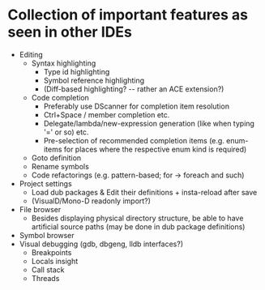 # Collection of important features as seen in other IDEs

* Editing
  * Syntax highlighting
    * Type id highlighting
    * Symbol reference highlighting
    * (Diff-based highlighting? -- rather an ACE extension?)
  * Code completion
    * Preferably use DScanner for completion item resolution
    * Ctrl+Space / member completion etc.
    * Delegate/lambda/new-expression generation (like when typing '=' or so) etc.
    * Pre-selection of recommended completion items (e.g. enum-items for places where the respective enum kind is required)
  * Goto definition
  * Rename symbols
  * Code refactorings (e.g. pattern-based; for -> foreach and such)
* Project settings
  * Load dub packages & Edit their definitions + insta-reload after save
  * (VisualD/Mono-D readonly import?)
* File browser
  * Besides displaying physical directory structure, be able to have artificial source paths (may be done in dub package definitions)
* Symbol browser
* Visual debugging (gdb, dbgeng, lldb interfaces?)
  * Breakpoints
  * Locals insight
  * Call stack
  * Threads
